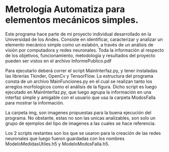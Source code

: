 # Metrología Automatiza para elementos mecánicos simples.
Este programa hace parte de mi proyecto individual desarrollado en la Universidad de los Andes. 
Consiste en identificar, caracterizar y analizar un elemento mecánico simple como un eslabón, a través de un análisis de visión por computadora y redes neuronales. Toda la información al respecto de los objetivos, funcionamiento, metodología y resultados del proyecto pueden ser vistos en el archivo InformePublico.pdf

Para ejecutarlo deberá correr el script MainInterfaz.py, y tener instaladas las librerías Tkinder, OpenCv y TensorFlow.
La estructura del programa consta de un archivo MainFunciones.py en el cual se realizan tanto los arreglos morfologicos como el análisis de la figura. 
Dicho script es luego ejecutado en MainInterfaz.py, que luego agrupa la información en una interfaz simple y amigable con el usuario que usa la carpeta ModosFalla para mostrar la información. 

La carpeta img, son imagenes propuestas para la buena ejecución del programa. No obstante, estas no son las unicas analizables, son solo un grupo de ejemplos del tipo de imagenes a las cuales se hace referencia.

Los 2 scripts restantes son los que se usaron para la creación de las redes neuronales que luego fueron guardadas con los nombres ModeloMedidasUtiles.h5 y ModeloModosFalla.h5.
